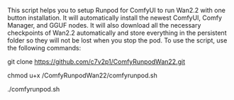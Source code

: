 This script helps you to setup Runpod for ComfyUI to run Wan2.2 with one button installation.
It will automatically install the newest ComfyUI, Comfy Manager, and GGUF nodes.
It will also download all the necessary checkpoints of Wan2.2 automatically and store everything in the persistent folder so they will not be lost when you stop the pod.
To use the script, use the following commands:

git clone https://github.com/c7v2p1/ComfyRunpodWan22.git

chmod u+x /ComfyRunpodWan22/comfyrunpod.sh

./comfyrunpod.sh
